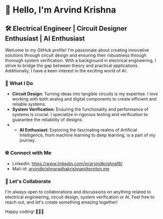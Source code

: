 # 👋 Hello, I'm Arvind Krishna

## 🛠️ Electrical Engineer | Circuit Designer Enthusiast | AI Enthusiast

Welcome to my GitHub profile! 
I'm passionate about creating innovative solutions through circuit design and ensuring their robustness through thorough system verification. 
With a background in electrical engineering, I strive to bridge the gap between theory and practical applications.
Additionally, I have a keen interest in the exciting world of AI.

### 🔧 What I Do
- **Circuit Design:** Turning ideas into tangible circuits is my expertise. I love working with both analog and digital components to create efficient and reliable systems.
- **System Verification:** Ensuring the functionality and performance of systems is crucial. I specialize in rigorous testing and verification to guarantee the reliability of designs.
- - **AI Enthusiast:** Exploring the fascinating realms of Artificial Intelligence, from machine learning to deep learning, is a part of my journey.

### 🌐 Connect with Me
- LinkedIn: https://www.linkedin.com/in/arvindkrishna18/
- Mail-id: arvindkrishnaradhakrishnan@proton.me


### 🚀 Let's Collaborate
I'm always open to collaborations and discussions on anything related to electrical engineering, circuit design, system verification or AI. Feel free to reach out, and let's create something amazing together!

Happy coding! 👩‍💻🔧
